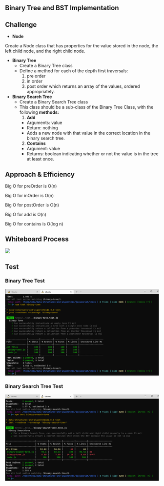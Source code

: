 ##  Binary Tree and BST Implementation
## Challenge
- **Node**

Create a Node class that has properties for the value stored in the node, the left child node, and the right child node.
- **Binary Tree**
  - Create a Binary Tree class
  - Define a method for each of the depth first traversals:
    1. pre order
    2.  in order
    3.  post order which returns an array of the values, ordered appropriately.
- **Binary Search Tree**
  - Create a Binary Search Tree class
  - This class should be a sub-class  of the Binary Tree Class, with the following **methods:**
    1. **Add**
    - Arguments: value
    - Return: nothing
    - Adds a new node with that value in the correct location in the binary search tree.
    2. **Contains**
    - Argument: value
    - Returns: boolean indicating whether or not the value is in the tree at least once.
## Approach & Efficiency
Big O for preOrder is O(n)

Big O for inOrder is O(n)

Big O for postOrder is O(n)

Big O for add is O(n)

Big O for contains is O(log n)
## Whiteboard Process
![](./stackGetMax.jpg)
## Test
### Binary Tree Test
![Binary Tree](../binaryTree/BTTest.png)
### Binary Search Tree Test
![Binary Search Tree](./BSTTest.png)
